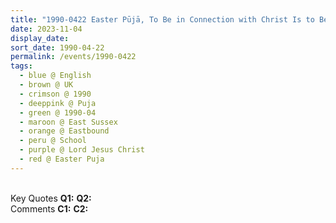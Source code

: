 ```yaml
---
title: "1990-0422 Easter Pūjā, To Be in Connection with Christ Is to Be Enjoying Your Meditation (What You Have to Receive Is the Qualities that He Had and Be Aware of Your Responsibilities), Hall, School, Eastbourne, East Sussex, UK"
date: 2023-11-04
display_date: 
sort_date: 1990-04-22
permalink: /events/1990-0422
tags:
  - blue @ English
  - brown @ UK
  - crimson @ 1990
  - deeppink @ Puja
  - green @ 1990-04
  - maroon @ East Sussex
  - orange @ Eastbound
  - peru @ School
  - purple @ Lord Jesus Christ
  - red @ Easter Puja
---
```


<br>

<wave-list>
  <list-title color="DarkSeaGreen" width="55">Key Quotes</list-title>
  <list-item color="BlanchedAlmond" width="280"><b>Q1:</b> <i></i></list-item>
  <list-item color="Lavender" width="280"><b>Q2:</b> <i></i></list-item>
</wave-list>

<br>

<wave-list>
  <list-title color="DarkSeaGreen" width="55">Comments</list-title>
  <list-item color="BlanchedAlmond" width="280"><b>C1:</b> <i></i></list-item>
  <list-item color="Lavender" width="280"><b>C2:</b> <i></i></list-item>
</wave-list>